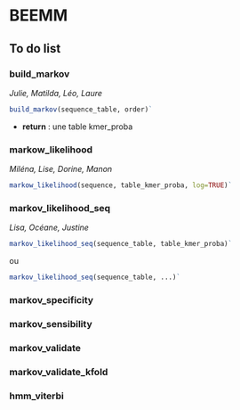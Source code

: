 # BEEMM

## To do list 

### build_markov

*Julie, Matilda, Léo, Laure*

```r
build_markov(sequence_table, order)`
```
- **return** : une table kmer_proba

### markow_likelihood

*Miléna, Lise, Dorine, Manon*

```r 
markow_likelihood(sequence, table_kmer_proba, log=TRUE)`
```

### markov_likelihood_seq

*Lisa, Océane, Justine*

```r 
markov_likelihood_seq(sequence_table, table_kmer_proba)`
```

ou 

```r 
markov_likelihood_seq(sequence_table, ...)`
```

### markov_specificity


### markov_sensibility

### markov_validate

### markov_validate_kfold

### hmm_viterbi


